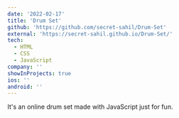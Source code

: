 ```yaml
---
date: '2022-02-17'
title: 'Drum Set'
github: 'https://github.com/secret-sahil/Drum-Set'
external: 'https://secret-sahil.github.io/Drum-Set/'
tech:
  - HTML
  - CSS
  - JavaScript
company: ''
showInProjects: true
ios: ''
android: ''
---
```


It's an online drum set made with JavaScript just for fun.